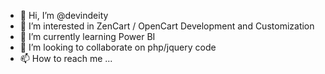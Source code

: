 - 👋 Hi, I’m @devindeity
- 👀 I’m interested in ZenCart / OpenCart Development and Customization
- 🌱 I’m currently learning Power BI
- 💞️ I’m looking to collaborate on php/jquery code
- 📫 How to reach me ...

<!---
devindeity/devindeity is a ✨ special ✨ repository because its `README.md` (this file) appears on your GitHub profile.
You can click the Preview link to take a look at your changes.
--->
